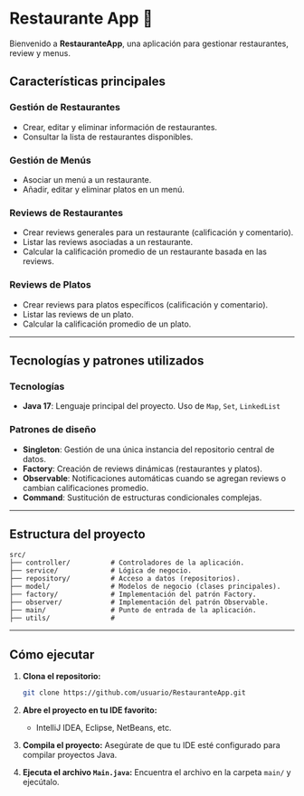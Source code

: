 # Restaurante App 🥗

Bienvenido a **RestauranteApp**, una aplicación para gestionar restaurantes, review y menus.

## Características principales

### Gestión de Restaurantes
- Crear, editar y eliminar información de restaurantes.
- Consultar la lista de restaurantes disponibles.

### Gestión de Menús
- Asociar un menú a un restaurante.
- Añadir, editar y eliminar platos en un menú.

### Reviews de Restaurantes
- Crear reviews generales para un restaurante (calificación y comentario).
- Listar las reviews asociadas a un restaurante.
- Calcular la calificación promedio de un restaurante basada en las reviews.

### Reviews de Platos
- Crear reviews para platos específicos (calificación y comentario).
- Listar las reviews de un plato.
- Calcular la calificación promedio de un plato.

---

## Tecnologías y patrones utilizados

### Tecnologías
- **Java 17**: Lenguaje principal del proyecto.  Uso de `Map`, `Set`, `LinkedList`

### Patrones de diseño
- **Singleton**: Gestión de una única instancia del repositorio central de datos.
- **Factory**: Creación de reviews dinámicas (restaurantes y platos).
- **Observable**: Notificaciones automáticas cuando se agregan reviews o cambian calificaciones promedio.
- **Command**: Sustitución de estructuras condicionales complejas.

---

## Estructura del proyecto

```
src/
├── controller/          # Controladores de la aplicación.
├── service/             # Lógica de negocio.
├── repository/          # Acceso a datos (repositorios).
├── model/               # Modelos de negocio (clases principales).
├── factory/             # Implementación del patrón Factory.
├── observer/            # Implementación del patrón Observable.
├── main/                # Punto de entrada de la aplicación.
├── utils/               # 

```

---

## Cómo ejecutar

1. **Clona el repositorio:**
   ```bash
   git clone https://github.com/usuario/RestauranteApp.git
   ```

2. **Abre el proyecto en tu IDE favorito:**
    - IntelliJ IDEA, Eclipse, NetBeans, etc.

3. **Compila el proyecto:**
   Asegúrate de que tu IDE esté configurado para compilar proyectos Java.

4. **Ejecuta el archivo `Main.java`:**
   Encuentra el archivo en la carpeta `main/` y ejecútalo.

